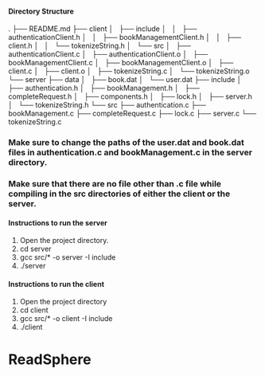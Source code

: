 #### Directory Structure

.
├── README.md
├── client
│   ├── include
│   │   ├── authenticationClient.h
│   │   ├── bookManagementClient.h
│   │   ├── client.h
│   │   └── tokenizeString.h
│   └── src
│       ├── authenticationClient.c
│       ├── authenticationClient.o
│       ├── bookManagementClient.c
│       ├── bookManagementClient.o
│       ├── client.c
│       ├── client.o
│       ├── tokenizeString.c
│       └── tokenizeString.o
└── server
    ├── data
    │   ├── book.dat
    │   └── user.dat
    ├── include
    │   ├── authentication.h
    │   ├── bookManagement.h
    │   ├── completeRequest.h
    │   ├── components.h
    │   ├── lock.h
    │   ├── server.h
    │   └── tokenizeString.h
    └── src
        ├── authentication.c
        ├── bookManagement.c
        ├── completeRequest.c
        ├── lock.c
        ├── server.c
        └── tokenizeString.c

### Make sure to change the paths of the user.dat and book.dat files in authentication.c and bookManagement.c in the server directory.
### Make sure that there are no file other than .c file while compiling in the src directories of either the client or the server.

#### Instructions to run the server
1. Open the project directory.
2. cd server
3. gcc src/* -o server -I include
4. ./server

#### Instructions to run the client
1. Open the project directory
2. cd client
3. gcc src/* -o client -I include
4. ./client

# ReadSphere
